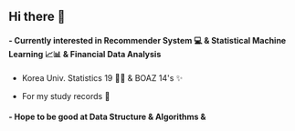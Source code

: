 ## Hi there 👋
#### - Currently interested in **Recommender System** 💻  & **Statistical Machine Learning** 📈📊 & Financial Data Analysis

- Korea Univ. Statistics 19 👩🏻 & BOAZ 14's ✨

- For my study records 🥰

#### - Hope to be good at Data Structure & Algorithms & 

<!--
**daeunni/daeunni** is a ✨ _special_ ✨ repository because its `README.md` (this file) appears on your GitHub profile.

Here are some ideas to get you started:

- 🔭 I’m currently working on ...
- 🌱 I’m currently learning ...
- 👯 I’m looking to collaborate on ...
- 🤔 I’m looking for help with ...
- 💬 Ask me about ...
- 📫 How to reach me: ...
- 😄 Pronouns: ...
- ⚡ Fun fact: ...
-->
